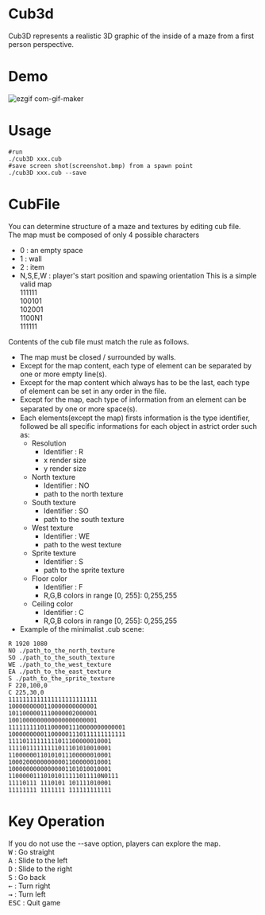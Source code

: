 # Cub3d
Cub3D represents a realistic 3D graphic of the inside of a maze from a first person perspective.  
# Demo
![ezgif com-gif-maker](https://user-images.githubusercontent.com/49583698/110178483-db2ffe00-7e49-11eb-9bdc-2cb87f97b78b.gif)
# Usage
```
#run
./cub3D xxx.cub
#save screen shot(screenshot.bmp) from a spawn point
./cub3D xxx.cub --save
```
# CubFile
You can determine structure of a maze and textures by editing cub file.  
The map must be composed of only 4 possible characters
- 0 : an empty space
- 1 : wall
- 2 : item
- N,S,E,W : player's start position and spawing orientation
This is a simple valid map  
111111  
100101  
102001  
1100N1  
111111  
  
Contents of the cub file must match the rule as follows.  
- The map must be closed / surrounded by walls.  
- Except for the map content, each type of element can be separated by one or more empty line(s).  
- Except for the map content which always has to be the last, each type of element can be set in any order in the file.
- Except for the map, each type of information from an element can be separated by one or more space(s).　　
- Each elements(except the map) firsts information is the type identifier, followed be all specific informations for each object in astrict order such as:
   - Resolution
      - Identifier : R
      - x render size
      - y render size
   - North texture
      - Identifier : NO
      - path to the north texture
   - South texture
      - Identifier : SO
      - path to the south texture
   - West texture
      - Identifier : WE
      - path to the west texture
   - Sprite texture
      - Identifier : S
      - path to the sprite texture
   - Floor color
      - Identifier : F
      - R,G,B colors in range [0, 255]: 0,255,255
   - Ceiling color
      - Identifier : C
      - R,G,B colors in range [0, 255]: 0,255,255
- Example of the minimalist .cub scene:
```
R 1920 1080
NO ./path_to_the_north_texture
SO ./path_to_the_south_texture
WE ./path_to_the_west_texture
EA ./path_to_the_east_texture
S ./path_to_the_sprite_texture
F 220,100,0
C 225,30,0
1111111111111111111111111
1000000000110000000000001
1011000001110000002000001
1001000000000000000000001
111111111011000001110000000000001
100000000011000001110111111111111
11110111111111011100000010001
11110111111111011101010010001
11000000110101011100000010001
10002000000000001100000010001
10000000000000001101010010001
11000001110101011111011110N0111
11110111 1110101 101111010001
11111111 1111111 111111111111
```
# Key Operation
If you do not use the --save option, players can explore the map.  
<kbd>W</kbd> : Go straight  
<kbd>A</kbd> : Slide to the left  
<kbd>D</kbd> : Slide to the right  
<kbd>S</kbd> : Go back  
<kbd>&#8592;</kbd> : Turn right  
<kbd>&#8594;</kbd> : Turn left  
<kbd>ESC</kbd> : Quit game

